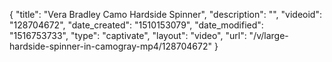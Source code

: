 {
    "title": "Vera Bradley Camo Hardside Spinner",
    "description": "",
    "videoid": "128704672",
    "date_created": "1510153079",
    "date_modified": "1516753733",
    "type": "captivate",
    "layout": "video",
    "url": "\/v\/large-hardside-spinner-in-camogray-mp4\/128704672"
}